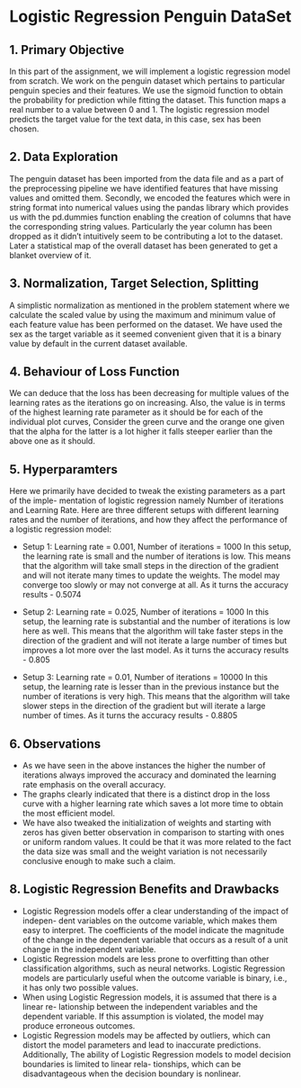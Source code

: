 # Logistic Regression Penguin DataSet

## 1. Primary Objective
In this part of the assignment, we will implement a logistic regression model from scratch. We work on the penguin dataset which pertains to particular penguin species and their features. We use the sigmoid function to obtain the probability for prediction while fitting the dataset. This function maps a real number to a value between 0 and 1. The logistic regression model predicts the target value for the text data, in this case, sex has been chosen.

## 2. Data Exploration
The penguin dataset has been imported from the data file and as a part of the preprocessing pipeline we have identified features that have missing values and omitted them. Secondly, we encoded the features which were in string format into numerical values using the pandas library which provides us with the pd.dummies function enabling the creation of columns that have the corresponding string values. Particularly the year column has been dropped as it didn’t intuitively seem to be contributing a lot to the dataset. Later a statistical map of the overall dataset has been generated to get a blanket overview of it.

## 3. Normalization, Target Selection, Splitting
A simplistic normalization as mentioned in the problem statement where we calculate the scaled value by using the maximum and minimum value of each feature value has been performed on the dataset.
We have used the sex as the target variable as it seemed convenient given that it is a binary value by default in the current dataset available.

## 4. Behaviour of Loss Function
We can deduce that the loss has been decreasing for multiple values of the learning rates as the iterations go on increasing. Also, the value is in terms of the highest learning rate parameter as it should be for each of the individual plot curves, Consider the green curve and the orange one given that the alpha for the latter is a lot higher it falls steeper earlier than the above one as it should.

## 5. Hyperparamters
Here we primarily have decided to tweak the existing parameters as a part of the imple- mentation of logistic regression namely Number of iterations and Learning Rate. Here are three different setups with different learning rates and the number of iterations, and how they affect the performance of a logistic regression model:
- Setup 1: Learning rate = 0.001, Number of iterations = 1000 In this setup, the learning rate is small and the number of iterations is low. This means that the algorithm will take small steps in the direction of the gradient and will not iterate many times to update the weights. The model may converge too slowly or may not converge at all. As it turns the accuracy results - 0.5074
 
- Setup 2: Learning rate = 0.025, Number of iterations = 1000 In this setup, the learning rate is substantial and the number of iterations is low here as well. This means that the algorithm will take faster steps in the direction of the gradient and will not iterate a large number of times but improves a lot more over the last model. As it turns the accuracy results - 0.805
- Setup 3: Learning rate = 0.01, Number of iterations = 10000 In this setup, the learning rate is lesser than in the previous instance but the number of iterations is very high. This means that the algorithm will take slower steps in the direction of the gradient but will iterate a large number of times. As it turns the accuracy results - 0.8805

## 6. Observations
- As we have seen in the above instances the higher the number of iterations always improved the accuracy and dominated the learning rate emphasis on the overall accuracy.
- The graphs clearly indicated that there is a distinct drop in the loss curve with a higher learning rate which saves a lot more time to obtain the most efficient model.
- We have also tweaked the initialization of weights and starting with zeros has given better observation in comparison to starting with ones or uniform random values. It could be that it was more related to the fact the data size was small and
the weight variation is not necessarily conclusive enough to make such a claim.

## 8. Logistic Regression Benefits and Drawbacks
- Logistic Regression models offer a clear understanding of the impact of indepen- dent variables on the outcome variable, which makes them easy to interpret. The coefficients of the model indicate the magnitude of the change in the dependent variable that occurs as a result of a unit change in the independent variable.
- Logistic Regression models are less prone to overfitting than other classification algorithms, such as neural networks. Logistic Regression models are particularly useful when the outcome variable is binary, i.e., it has only two possible values.
- When using Logistic Regression models, it is assumed that there is a linear re- lationship between the independent variables and the dependent variable. If this assumption is violated, the model may produce erroneous outcomes.
- Logistic Regression models may be affected by outliers, which can distort the model parameters and lead to inaccurate predictions. Additionally, The ability of Logistic Regression models to model decision boundaries is limited to linear rela- tionships, which can be disadvantageous when the decision boundary is nonlinear.

